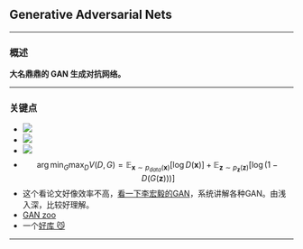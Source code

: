## Generative Adversarial Nets 

---

### 概述

**大名鼎鼎的 GAN 生成对抗网络。**



---


### 关键点

- ![](https://ws4.sinaimg.cn/large/006tNc79ly1g2ihka8rqkj30y00asadv.jpg)
- ![](https://ws1.sinaimg.cn/large/006tNc79ly1g2ihgq52b9j30s40dsq3y.jpg)
- ![](https://ws4.sinaimg.cn/large/006tNc79ly1g2ihkn2ahkj30z40mktdm.jpg)
- $$\arg \mathop{\min}_{G}\mathop{\max}_{D}V(D,G)=\mathbb{E}_{ \boldsymbol x\sim p_{data}(\boldsymbol x)} [\log D(\boldsymbol x)] + \mathbb{E}_{ \boldsymbol z\sim p_{ \boldsymbol z}(\boldsymbol z)} [\log {(1-D(G(\boldsymbol z)))}]$$
- 这个看论文好像效率不高，[看一下李宏毅的GAN](https://www.bilibili.com/video/av27418372)，系统讲解各种GAN。由浅入深，比较好理解。
- [GAN zoo](https://github.com/hindupuravinash/the-gan-zoo)
- 一个[好库 😼](https://github.com/eriklindernoren/PyTorch-GAN#gan)



---

